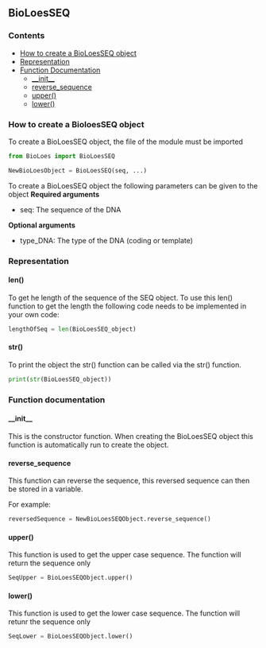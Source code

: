 ## BioLoesSEQ

### Contents
* [How to create a BioLoesSEQ object](#How-to-create-a-BioloesSEQ-object)
* [Representation](#Representation)
* [Function Documentation](#function-documentation)
  * [\_\_init\_\_](#\_\_init\_\_)
  * [reverse_sequence](#reverse_sequence)
  * [upper()](#upper())
  * [lower()](#lower())

### How to create a BioloesSEQ object
To create a BioLoesSEQ object, the file of the module must be imported
```python
from BioLoes import BioLoesSEQ

NewBioLoesObject = BioLoesSEQ(seq, ...)
```

To create a BioLoesSEQ object the following parameters can be given to the object
**Required arguments**
* seq: The sequence of the DNA

 **Optional arguments**
* type_DNA: The type of the DNA (coding or template)

### Representation
#### len()
To get he length of the sequence of the SEQ object. To use this len() function to get the 
length the following code needs to be implemented in your own code:
```python
lengthOfSeq = len(BioLoesSEQ_object)
```
#### str()
To print the object the str() function can be called via the str() function. 
```python
print(str(BioLoesSEQ_object))
```

### Function documentation


#### \_\_init\_\_
This is the constructor function. When creating the BioLoesSEQ object this function is
automatically run to create the object. 

#### reverse_sequence
This function can reverse the sequence, this reversed sequence can then be 
stored in a variable. 
  
For example:
```python
reversedSequence = NewBioLoesSEQObject.reverse_sequence()
```

#### upper()
This function is used to get the upper case sequence. The function will return 
the sequence only

```python
SeqUpper = BioLoesSEQObject.upper()
```

#### lower()
This function is used to get the lower case sequence. The function will retunr the 
sequence only

```python
SeqLower = BioLoesSEQObject.lower()
``` 


